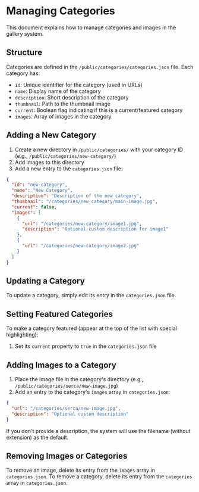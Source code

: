 
# Managing Categories

This document explains how to manage categories and images in the gallery system.

## Structure

Categories are defined in the `/public/categories/categories.json` file. Each category has:

- `id`: Unique identifier for the category (used in URLs)
- `name`: Display name of the category
- `description`: Short description of the category
- `thumbnail`: Path to the thumbnail image
- `current`: Boolean flag indicating if this is a current/featured category
- `images`: Array of images in the category

## Adding a New Category

1. Create a new directory in `/public/categories/` with your category ID (e.g., `/public/categories/new-category/`)
2. Add images to this directory
3. Add a new entry to the `categories.json` file:

```json
{
  "id": "new-category",
  "name": "New Category",
  "description": "Description of the new category",
  "thumbnail": "/categories/new-category/main-image.jpg",
  "current": false,
  "images": [
    {
      "url": "/categories/new-category/image1.jpg",
      "description": "Optional custom description for image1"
    },
    {
      "url": "/categories/new-category/image2.jpg"
    }
  ]
}
```

## Updating a Category

To update a category, simply edit its entry in the `categories.json` file.

## Setting Featured Categories

To make a category featured (appear at the top of the list with special highlighting):
1. Set its `current` property to `true` in the `categories.json` file

## Adding Images to a Category

1. Place the image file in the category's directory (e.g., `/public/categories/serca/new-image.jpg`)
2. Add an entry to the category's `images` array in `categories.json`:

```json
{
  "url": "/categories/serca/new-image.jpg",
  "description": "Optional custom description"
}
```

If you don't provide a description, the system will use the filename (without extension) as the default.

## Removing Images or Categories

To remove an image, delete its entry from the `images` array in `categories.json`.
To remove a category, delete its entry from the `categories` array in `categories.json`.
